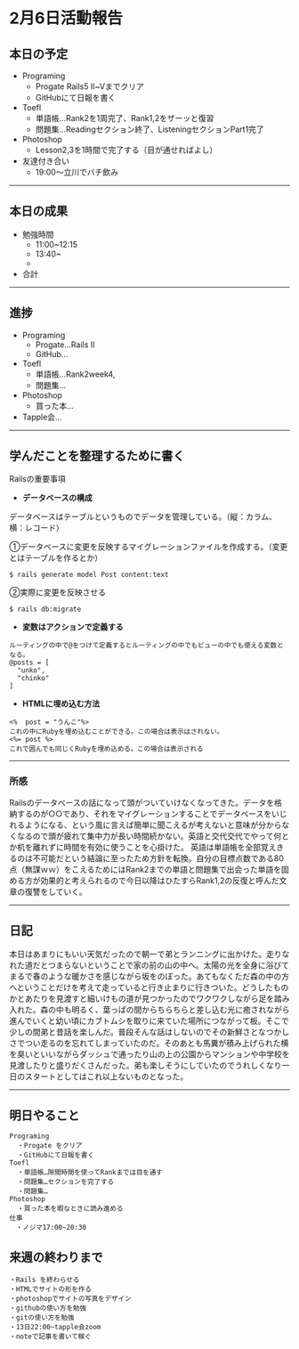 # 2月6日活動報告
## 本日の予定

- Programing
  - Progate Rails5 Ⅱ~Ⅴまでクリア
  - GitHubにて日報を書く
- Toefl
  - 単語帳…Rank2を1周完了、Rank1,2をザーッと復習
  - 問題集…Readingセクション終了、ListeningセクションPart1完了
- Photoshop
  - Lesson2,3を1時間で完了する（目が通せればよし）
- 友達付き合い
  - 19:00～立川でバチ飲み
___


## 本日の成果

- 勉強時間
  - 11:00~12:15
  - 13:40~
  - 
- 合計

___

## 進捗
- Programing
  - Progate…Rails Ⅱ
  - GitHub…
- Toefl
  - 単語帳…Rank2week4,
  - 問題集…
- Photoshop
  - 買った本…
- Tapple会…
___
## 学んだことを整理するために書く
Railsの重要事項
- **データベースの構成**
  
データベースはテーブルというものでデータを管理している。（縦：カラム、横：レコード）

①データベースに変更を反映するマイグレーションファイルを作成する。（変更とはテーブルを作るとか）
```
$ rails generate model Post content:text
```
②実際に変更を反映させる
```
$ rails db:migrate
```
- **変数はアクションで定義する**
```
ルーティングの中で@をつけて定義するとルーティングの中でもビューの中でも使える変数となる。
@posts = [
  "unko",
  "chinko"
]
```
- **HTMLに埋め込む方法**
```
<%  post = "うんこ"%>
これの中にRubyを埋め込むことができる。この場合は表示はされない。
<%= post %>
これで囲んでも同じくRubyを埋め込める。この場合は表示される
```

___

### 所感
Railsのデータベースの話になって頭がついていけなくなってきた。データを格納するのが○○であり、それをマイグレーションすることでデータベースをいじれるようになる、という風に言えば簡単に聞こえるが考えないと意味が分からなくなるので頭が疲れて集中力が長い時間続かない。英語と交代交代でやって何とか机を離れずに時間を有効に使うことを心掛けた。
英語は単語帳を全部覚えきるのは不可能だという結論に至ったため方針を転換。自分の目標点数である80点（無謀ｗｗ）をこえるためにはRank2までの単語と問題集で出会った単語を固める方が効果的と考えられるので今日以降はひたすらRank1,2の反復と呼んだ文章の復讐をしていく。
  
____
  
## 日記
本日はあまりにもいい天気だったので朝一で弟とランニングに出かけた。走りなれた道だとつまらないということで家の前の山の中へ。太陽の光を全身に浴びてまるで春のような暖かさを感じながら坂をのぼった。あてもなくただ森の中の方へということだけを考えて走っていると行き止まりに行きついた。どうしたものかとあたりを見渡すと細いけもの道が見つかったのでワクワクしながら足を踏み入れた。森の中も明るく、葉っぱの間からちらちらと差し込む光に癒されながら進んでいくと幼い頃にカブトムシを取りに来ていた場所につながって板。そこで少しの間弟と昔話を楽しんだ。普段そんな話はしないのでその新鮮さとなつかしさでつい走るのを忘れてしまっていたのだ。そのあとも馬糞が積み上げられた横を臭いといいながらダッシュで通ったり山の上の公園からマンションや中学校を見渡したりと盛りだくさんだった。弟も楽しそうにしていたのでうれしくなり一日のスタートとしてはこれ以上ないものとなった。

___

## 明日やること
```
Programing
  ・Progate をクリア
  ・GitHubにて日報を書く
Toefl
  ・単語帳…隙間時間を使ってRankまでは目を通す
  ・問題集…セクションを完了する
  ・問題集…
Photoshop
  ・買った本を暇なときに読み進める
仕事
　・ノジマ17:00~20:30
```

## 来週の終わりまで
```
・Rails を終わらせる
・HTMLでサイトの形を作る
・photoshopでサイトの写真をデザイン
・githubの使い方を勉強
・gitの使い方を勉強
・13日22:00~tapple会zoom
・noteで記事を書いて稼ぐ
```
